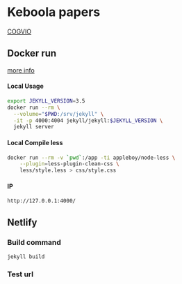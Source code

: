 # Keboola papers

[COGVIO](http://blog.keboola.com/)


## Docker run
[more info](https://github.com/envygeeks/jekyll-docker)

#### Local Usage

```sh
export JEKYLL_VERSION=3.5
docker run --rm \
  --volume="$PWD:/srv/jekyll" \
  -it -p 4000:4004 jekyll/jekyll:$JEKYLL_VERSION \
  jekyll server
```

#### Local Compile less

```sh
docker run --rm -v `pwd`:/app -ti appleboy/node-less \
	--plugin=less-plugin-clean-css \
	less/style.less > css/style.css
```

#### IP
```
http://127.0.0.1:4000/
```


## Netlify

### Build command
```jekyll build```


### Test url


